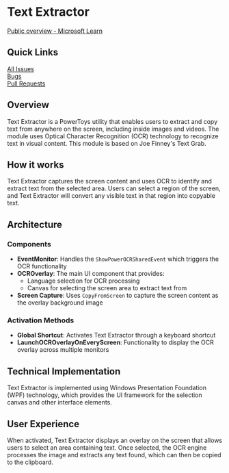 # Text Extractor

[Public overview - Microsoft Learn](https://learn.microsoft.com/en-us/windows/powertoys/text-extractor)

## Quick Links

[All Issues](https://github.com/microsoft/PowerToys/issues?q=is%3Aopen%20label%3A%22Product-Text%20Extractor%22)<br>
[Bugs](https://github.com/microsoft/PowerToys/issues?q=is%3Aopen%20label%3AIssue-Bug%20label%3A%22Product-Text%20Extractor%22)<br>
[Pull Requests](https://github.com/microsoft/PowerToys/pulls?q=is%3Apr+is%3Aopen+label%3A%22Product-Text+Extractor%22)

## Overview
Text Extractor is a PowerToys utility that enables users to extract and copy text from anywhere on the screen, including inside images and videos. The module uses Optical Character Recognition (OCR) technology to recognize text in visual content. This module is based on Joe Finney's Text Grab.

## How it works
Text Extractor captures the screen content and uses OCR to identify and extract text from the selected area. Users can select a region of the screen, and Text Extractor will convert any visible text in that region into copyable text.

## Architecture

### Components
- **EventMonitor**: Handles the `ShowPowerOCRSharedEvent` which triggers the OCR functionality
- **OCROverlay**: The main UI component that provides:
  - Language selection for OCR processing
  - Canvas for selecting the screen area to extract text from
- **Screen Capture**: Uses `CopyFromScreen` to capture the screen content as the overlay background image

### Activation Methods
- **Global Shortcut**: Activates Text Extractor through a keyboard shortcut
- **LaunchOCROverlayOnEveryScreen**: Functionality to display the OCR overlay across multiple monitors

## Technical Implementation
Text Extractor is implemented using Windows Presentation Foundation (WPF) technology, which provides the UI framework for the selection canvas and other interface elements.

## User Experience
When activated, Text Extractor displays an overlay on the screen that allows users to select an area containing text. Once selected, the OCR engine processes the image and extracts any text found, which can then be copied to the clipboard.
